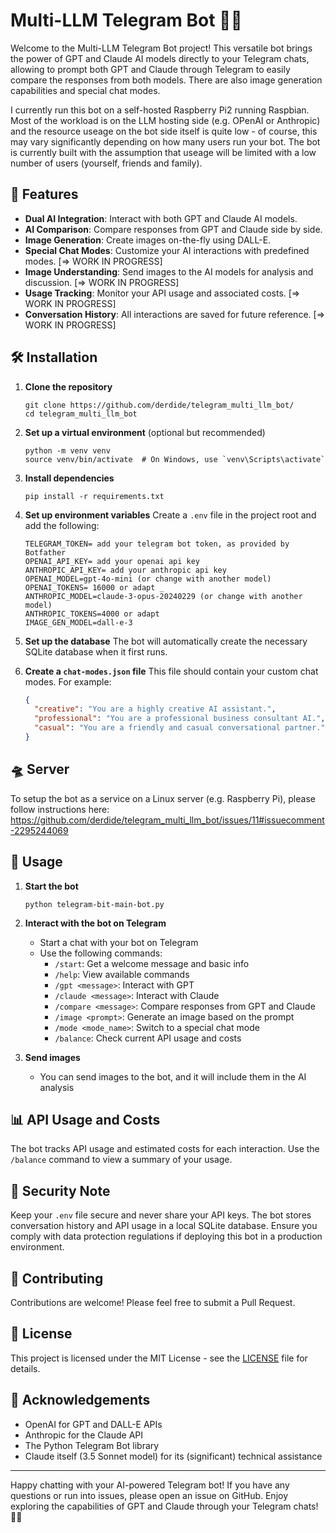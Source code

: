 # Multi-LLM Telegram Bot 🤖🚀

Welcome to the Multi-LLM Telegram Bot project! This versatile bot brings the power of GPT and Claude AI models directly to your Telegram chats, allowing to prompt both GPT and Claude through Telegram to easily compare the responses from both models. There are also  image generation capabilities and special chat modes. 

I currently run this bot on a self-hosted Raspberry Pi2 running Raspbian. Most of the workload is on the LLM hosting side (e.g. OPenAI or Anthropic) and the resource useage on the bot side itself is quite low - of course, this may vary significantly depending on how many users run your bot. The bot is currently built with the assumption that useage will be limited with a low number of users (yourself, friends and family). 

## 🌟 Features

- **Dual AI Integration**: Interact with both GPT and Claude AI models.
- **AI Comparison**: Compare responses from GPT and Claude side by side.
- **Image Generation**: Create images on-the-fly using DALL-E.
- **Special Chat Modes**: Customize your AI interactions with predefined modes. [=> WORK IN PROGRESS]
- **Image Understanding**: Send images to the AI models for analysis and discussion. [=> WORK IN PROGRESS]
- **Usage Tracking**: Monitor your API usage and associated costs. [=> WORK IN PROGRESS]
- **Conversation History**: All interactions are saved for future reference. [=> WORK IN PROGRESS]

## 🛠️ Installation

1. **Clone the repository**
   ```
   git clone https://github.com/derdide/telegram_multi_llm_bot/
   cd telegram_multi_llm_bot
   ```

2. **Set up a virtual environment** (optional but recommended)
   ```
   python -m venv venv
   source venv/bin/activate  # On Windows, use `venv\Scripts\activate`
   ```

3. **Install dependencies**
   ```
   pip install -r requirements.txt
   ```

4. **Set up environment variables**
   Create a `.env` file in the project root and add the following:
   ```
   TELEGRAM_TOKEN= add your telegram bot token, as provided by Botfather
   OPENAI_API_KEY= add your openai api key
   ANTHROPIC_API_KEY= add your anthropic api key
   OPENAI_MODEL=gpt-4o-mini (or change with another model)
   OPENAI_TOKENS= 16000 or adapt _
   ANTHROPIC_MODEL=claude-3-opus-20240229 (or change with another model)
   ANTHROPIC_TOKENS=4000 or adapt
   IMAGE_GEN_MODEL=dall-e-3
   ```

5. **Set up the database**
   The bot will automatically create the necessary SQLite database when it first runs.

6. **Create a `chat-modes.json` file**
   This file should contain your custom chat modes. For example:
   ```json
   {
     "creative": "You are a highly creative AI assistant.",
     "professional": "You are a professional business consultant AI.",
     "casual": "You are a friendly and casual conversational partner."
   }
   ```
## 🛸 Server
To setup the bot as a service on a Linux server (e.g. Raspberry Pi), please follow instructions here: https://github.com/derdide/telegram_multi_llm_bot/issues/11#issuecomment-2295244069

## 🚀 Usage

1. **Start the bot**
   ```
   python telegram-bit-main-bot.py
   ```

2. **Interact with the bot on Telegram**
   - Start a chat with your bot on Telegram
   - Use the following commands:
     - `/start`: Get a welcome message and basic info
     - `/help`: View available commands
     - `/gpt <message>`: Interact with GPT
     - `/claude <message>`: Interact with Claude
     - `/compare <message>`: Compare responses from GPT and Claude
     - `/image <prompt>`: Generate an image based on the prompt
     - `/mode <mode_name>`: Switch to a special chat mode
     - `/balance`: Check current API usage and costs

3. **Send images**
   - You can send images to the bot, and it will include them in the AI analysis

## 📊 API Usage and Costs

The bot tracks API usage and estimated costs for each interaction. Use the `/balance` command to view a summary of your usage.

## 🔐 Security Note

Keep your `.env` file secure and never share your API keys. The bot stores conversation history and API usage in a local SQLite database. Ensure you comply with data protection regulations if deploying this bot in a production environment.

## 🤝 Contributing

Contributions are welcome! Please feel free to submit a Pull Request.

## 📄 License

This project is licensed under the MIT License - see the [LICENSE](LICENSE) file for details.

## 🙏 Acknowledgements

- OpenAI for GPT and DALL-E APIs
- Anthropic for the Claude API
- The Python Telegram Bot library
- Claude itself (3.5 Sonnet model) for its (significant) technical assistance   

---

Happy chatting with your AI-powered Telegram bot! If you have any questions or run into issues, please open an issue on GitHub. Enjoy exploring the capabilities of GPT and Claude through your Telegram chats! 🎉🤖
